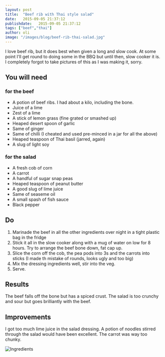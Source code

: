 ```yaml
---
layout: post
title:  "Beef rib with Thai style salad"
date:   2015-09-05 21:37:12
publishdate:   2015-09-05 21:37:12
tags: ["beef","thai"] 
author: oli
image: "/images/blog/beef-rib-thai-salad.jpg"
---
```


I love beef rib, but it does best when given a long and slow cook.  At some point I'll get round to doing some in the BBQ but until then, slow cooker it is.  I completely forgot to take pictures of this as I was making it, sorry.

## You will need

### for the beef

* A potion of beef ribs.  I had about a kilo, including the bone.
* Juice of a lime
* Zest of a lime
* A stick of lemon grass (fine grated or smashed up)
* Heaped desert spoon of garlic
* Same of ginger
* Same of chilli (I cheated and used pre-minced in a jar for all the above)
* Heaped teaspoon of Thai basil (jarred, again)
* A slug of light soy

### for the salad

* A fresh cob of corn
* A carrot
* A handful of sugar snap peas
* Heaped teaspoon of peanut butter
* A good slug of lime juice
* Same of seaseme oil
* A small spash of fish sauce
* Black pepper

## Do

1. Marinade the beef in all the other ingredients over night in a tight plastic bag in the fridge
2. Stick it all in the slow cooker along with a mug of water on low for 8 hours.  Try to arrange the beef bone down, fat cap up.
3. Slice the corn off the cob, the pea pods into 3s and the carrots into sticks (I made th mistake of rounds, looks ugly and too big)
4. Mix the dressing ingredients well, stir into the veg.
5. Serve.


## Results

The beef falls off the bone but has a spiced crust.  The salad is too crunchy and sour but goes brilliantly with the beef.

## Improvements

I got too much lime juice in the salad dressing.  A potion of noodles stirred through the salad would have been excellent.  The carrot was way too chunky.


![Ingredients](/images/blog/beef-rib-thai-salad.jpg)